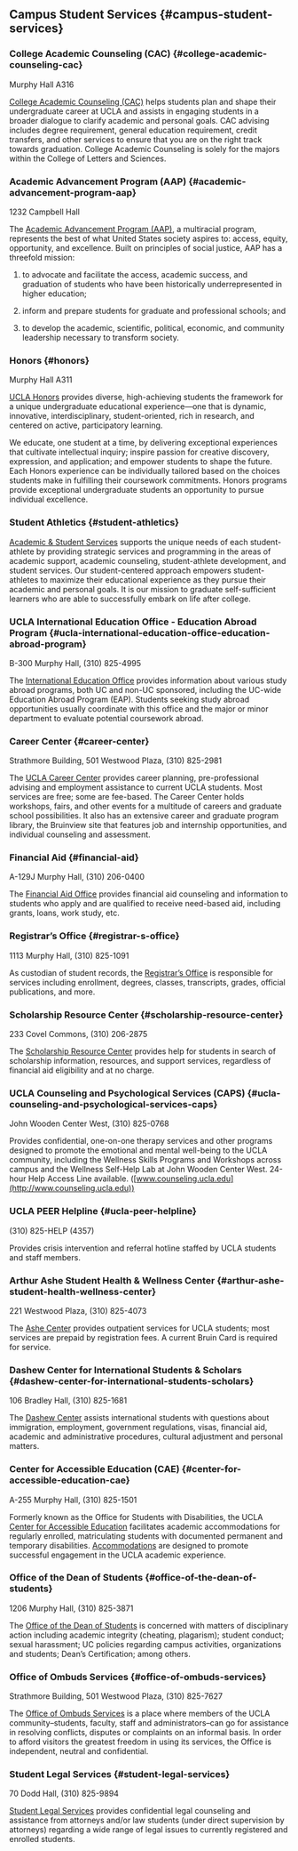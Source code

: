 ## **Campus Student Services** {#campus-student-services}

### College Academic Counseling (CAC) {#college-academic-counseling-cac}

Murphy Hall A316

[College Academic Counseling (CAC)](http://cac.ucla.edu/) helps students plan and shape their undergraduate career at UCLA and assists in engaging students in a broader dialogue to clarify academic and personal goals. CAC advising includes degree requirement, general education requirement, credit transfers, and other services to ensure that you are on the right track towards graduation. College Academic Counseling is solely for the majors within the College of Letters and Sciences.

### Academic Advancement Program (AAP) {#academic-advancement-program-aap}

1232 Campbell Hall

The [Academic Advancement Program (AAP)](http://www.aap.ucla.edu/), a multiracial program, represents the best of what United States society aspires to: access, equity, opportunity, and excellence. Built on principles of social justice, AAP has a threefold mission:

1) to advocate and facilitate the access, academic success, and graduation of students who have been historically underrepresented in higher education;

2) inform and prepare students for graduate and professional schools; and

3) to develop the academic, scientific, political, economic, and community leadership necessary to transform society.

### Honors {#honors}

Murphy Hall A311

[UCLA Honors](http://www.honors.ucla.edu/) provides diverse, high-achieving students the framework for a unique undergraduate educational experience—one that is dynamic, innovative, interdisciplinary, student-oriented, rich in research, and centered on active, participatory learning.

We educate, one student at a time, by delivering exceptional experiences that cultivate intellectual inquiry; inspire passion for creative discovery, expression, and application; and empower students to shape the future. Each Honors experience can be individually tailored based on the choices students make in fulfilling their coursework commitments. Honors programs provide exceptional undergraduate students an opportunity to pursue individual excellence.

### Student Athletics {#student-athletics}

[Academic &amp; Student Services](http://www.uclabruins.com/news/2013/4/17/208272559.aspx) supports the unique needs of each student-athlete by providing strategic services and programming in the areas of academic support, academic counseling, student-athlete development, and student services. Our student-centered approach empowers student-athletes to maximize their educational experience as they pursue their academic and personal goals. It is our mission to graduate self-sufficient learners who are able to successfully embark on life after college.

### UCLA International Education Office - Education Abroad Program {#ucla-international-education-office-education-abroad-program}

B-300 Murphy Hall, (310) 825-4995

The [International Education Office](https://www.ieo.ucla.edu/) provides information about various study abroad programs, both UC and non-UC sponsored, including the UC-wide Education Abroad Program (EAP). Students seeking study abroad opportunities usually coordinate with this office and the major or minor department to evaluate potential coursework abroad.

### Career Center {#career-center}

Strathmore Building, 501 Westwood Plaza, (310) 825-2981

The [UCLA Career Center](http://www.career.ucla.edu/) provides career planning, pre-professional advising and employment assistance to current UCLA students. Most services are free; some are fee-based. The Career Center holds workshops, fairs, and other events for a multitude of careers and graduate school possibilities. It also has an extensive career and graduate program library, the Bruinview site that features job and internship opportunities, and individual counseling and assessment.

### Financial Aid {#financial-aid}

A-129J Murphy Hall, (310) 206-0400

The [Financial Aid Office](http://www.fao.ucla.edu) provides financial aid counseling and information to students who apply and are qualified to receive need-based aid, including grants, loans, work study, etc.

### Registrar’s Office {#registrar-s-office}

1113 Murphy Hall, (310) 825-1091

As custodian of student records, the [Registrar’s Office](http://www.registrar.ucla.edu) is responsible for services including enrollment, degrees, classes, transcripts, grades, official publications, and more.

### Scholarship Resource Center {#scholarship-resource-center}

233 Covel Commons, (310) 206-2875

The [Scholarship Resource Center](http://www.scholarshipcenter.ucla.edu/) provides help for students in search of scholarship information, resources, and support services, regardless of financial aid eligibility and at no charge.

### UCLA Counseling and Psychological Services (CAPS) {#ucla-counseling-and-psychological-services-caps}

John Wooden Center West, (310) 825-0768

Provides confidential, one-on-one therapy services and other programs designed to promote the emotional and mental well-being to the UCLA community, including the Wellness Skills Programs and Workshops across campus and the Wellness Self-Help Lab at John Wooden Center West. 24-hour Help Access Line available. ([www.counseling.ucla.edu](http://www.counseling.ucla.edu))

### UCLA PEER Helpline {#ucla-peer-helpline}

(310) 825-HELP (4357)

Provides crisis intervention and referral hotline staffed by UCLA students and staff members.

### Arthur Ashe Student Health &amp; Wellness Center {#arthur-ashe-student-health-wellness-center}

221 Westwood Plaza, (310) 825-4073

The [Ashe Center](http://www.studenthealth.ucla.edu) provides outpatient services for UCLA students; most services are prepaid by registration fees. A current Bruin Card is required for service.

### Dashew Center for International Students &amp; Scholars {#dashew-center-for-international-students-scholars}

106 Bradley Hall, (310) 825-1681

The [Dashew Center](http://www.intl.ucla.edu) assists international students with questions about immigration, employment, government regulations, visas, financial aid, academic and administrative procedures, cultural adjustment and personal matters.

### Center for Accessible Education (CAE) {#center-for-accessible-education-cae}

A-255 Murphy Hall, (310) 825-1501

Formerly known as the Office for Students with Disabilities, the UCLA [Center for Accessible Education](http://www.cae.ucla.edu/) facilitates academic accommodations for regularly enrolled, matriculating students with documented permanent and temporary disabilities. [Accommodations](http://www.cae.ucla.edu/Accommodations) are designed to promote successful engagement in the UCLA academic experience.

### Office of the Dean of Students {#office-of-the-dean-of-students}

1206 Murphy Hall, (310) 825-3871

The [Office of the Dean of Students](http://www.deanofstudents.ucla.edu/index.htm) is concerned with matters of disciplinary action including academic integrity (cheating, plagarism); student conduct; sexual harassment; UC policies regarding campus activities, organizations and students; Dean’s Certification; among others.

### Office of Ombuds Services {#office-of-ombuds-services}

Strathmore Building, 501 Westwood Plaza, (310) 825-7627

The [Office of Ombuds Services](http://www.ombuds.ucla.edu/) is a place where members of the UCLA community–students, faculty, staff and administrators–can go for assistance in resolving conflicts, disputes or complaints on an informal basis. In order to afford visitors the greatest freedom in using its services, the Office is independent, neutral and confidential.

### Student Legal Services {#student-legal-services}

70 Dodd Hall, (310) 825-9894

[Student Legal Services](https://www.studentlegal.ucla.edu/) provides confidential legal counseling and assistance from attorneys and/or law students (under direct supervision by attorneys) regarding a wide range of legal issues to currently registered and enrolled students.
